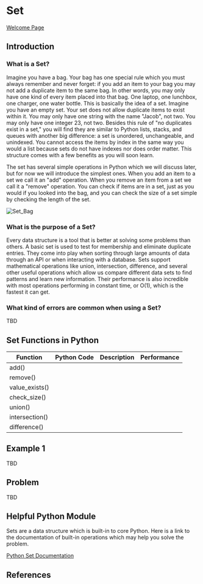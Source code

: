 # Set

[Welcome Page](https://github.com/Morthais/data_structure_final/blob/main/0-welcome.md)

## Introduction

### What is a Set?

Imagine you have a bag. Your bag has one special rule which you must always remember and never forget: if you add an item to your bag you may not add a duplicate item to the same bag. In other words, you may only have one kind of every item placed into that bag. One laptop, one lunchbox, one charger, one water bottle. This is basically the idea of a set. Imagine you have an empty set. Your set does not allow duplicate items to exist within it. You may only have one string with the name "Jacob", not two. You may only have one integer 23, not two. Besides this rule of "no duplicates exist in a set," you will find they are similar to Python lists, stacks, and queues with another big difference: a set is unordered, unchangeable, and unindexed. You cannot access the items by index in the same way you would a list because sets do not have indexes nor does order matter. This structure comes with a few benefits as you will soon learn.

The set has several simple operations in Python which we will discuss later, but for now we will introduce the simplest ones. When you add an item to a set we call it an "add" operation. When you remove an item from a set we call it a "remove" operation. You can check if items are in a set, just as you would if you looked into the bag, and you can check the size of a set simple by checking the length of the set.

![Set_Bag](https://user-images.githubusercontent.com/60240900/161175019-66556e73-f82d-477e-be64-d0e4b17f89a5.png)

### What is the purpose of a Set?

Every data structure is a tool that is better at solving some problems than others. A basic set is used to test for membership and eliminate duplicate entries. They come into play when sorting through large amounts of data through an API or when interacting with a database. Sets support mathematical operations like union, intersection, difference, and several other useful operations which allow us compare different data sets to find patterns and learn new information. Their performance is also incredible with most operations performing in constant time, or O(1), which is the fastest it can get.

### What kind of errors are common when using a Set?

TBD

## Set Functions in Python

|Function|Python Code|Description|Performance|
|---|---|---|---|
|add()|   |   |   |
|remove()|   |   |   |
|value_exists()|   |   |   |
|check_size()|   |   |   |
|union()|   |   |   |
|intersection()|   |   |   |
|difference()|   |   |   |

## Example 1

TBD

## Problem

TBD

## Helpful Python Module

Sets are a data structure which is built-in to core Python. Here is a link to the documentation of built-in operations which may help you solve the problem.

[Python Set Documentation](https://docs.python.org/2/library/sets.html)

## References
